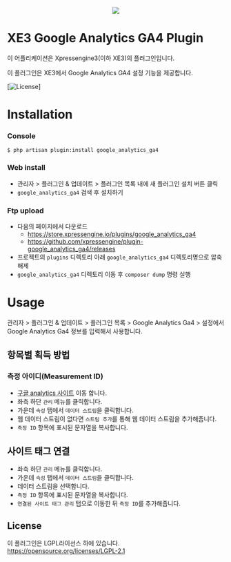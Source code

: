 
<p align="center"> 
  <img src="https://raw.githubusercontent.com/xpressengine/plugin-google_analytics/master/icon.png">
 </p>

# XE3 Google Analytics GA4 Plugin
이 어플리케이션은 Xpressengine3(이하 XE3)의 플러그인입니다.

이 플러그인은 XE3에서 Google Analytics GA4 설정 기능을 제공합니다.

[![License](http://img.shields.io/badge/license-GNU%20LGPL-brightgreen.svg)]

# Installation
### Console
```
$ php artisan plugin:install google_analytics_ga4
```

### Web install
- 관리자 > 플러그인 & 업데이트 > 플러그인 목록 내에 새 플러그인 설치 버튼 클릭
- `google_analytics_ga4` 검색 후 설치하기

### Ftp upload
- 다음의 페이지에서 다운로드
    * https://store.xpressengine.io/plugins/google_analytics_ga4
    * https://github.com/xpressengine/plugin-google_analytics_ga4/releases
- 프로젝트의 `plugins` 디렉토리 아래 `google_analytics_ga4` 디렉토리명으로 압축해제
- `google_analytics_ga4` 디렉토리 이동 후 `composer dump` 명령 실행

# Usage
관리자 > 플러그인 & 업데이트 > 플러그인 목록 > Google Analytics Ga4 > 설정에서 Google Analytics Ga4 정보를 입력해서 사용합니다.

## 항목별 획득 방법

### 측정 아이디(Measurement ID)
- [구글 analytics 사이트](https://www.google.com/analytics/web/) 이동 합니다.
- 좌측 하단 `관리` 메뉴를 클릭합니다.
- 가운데 `속성` 탭에서 `데이터 스트림`을 클릭합니다.
- 웹 데이터 스트림이 없다면 `스트림 추가`를 통해 웹 데이터 스트림을 추가해줍니다.
- `측정 ID` 항목에 표시된 문자열을 복사합니다.

## 사이트 태그 연결
- 좌측 하단 `관리` 메뉴를 클릭합니다.
- 가운데 `속성` 탭에서 `데이터 스트림`을 클릭합니다.
- 데이터 스트림을 선택합니다.
- `측정 ID` 항목에 표시된 문자열을 복사합니다.
- `연결된 사이트 태그 관리` 탭으로 이동한 뒤 `측정 ID`를 추가해줍니다. 

## License
이 플러그인은 LGPL라이선스 하에 있습니다. <https://opensource.org/licenses/LGPL-2.1>
